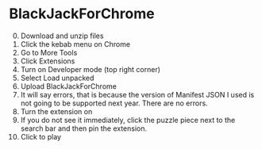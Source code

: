 # BlackJackForChrome

0. Download and unzip files
1. Click the kebab menu on Chrome
2. Go to More Tools
3. Click Extensions
4. Turn on Developer mode (top right corner)
5. Select Load unpacked
6. Upload BlackJackForChrome
7. It will say errors, that is because the version of Manifest JSON I used is not going to be supported next year. There are no errors.
8. Turn the extension on
9. If you do not see it immediately, click the puzzle piece next to the search bar and then pin the extension.
10. Click to play
